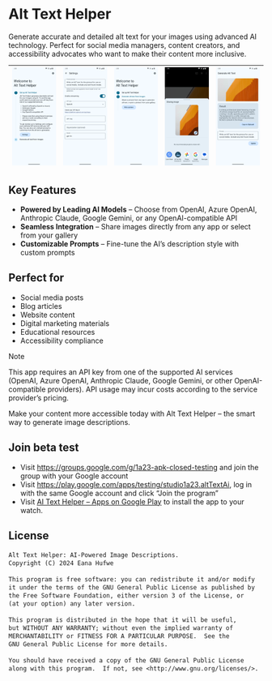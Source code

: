 # Alt Text Helper

Generate accurate and detailed alt text for your images using advanced AI technology. Perfect for social media managers, content creators, and accessibility advocates who want to make their content more inclusive.

| ![Home screen step 1](./images/home-1.png) | ![Settings](./images/settings.png) | ![Home screen step 2](./images/home-2.png) | ![Share sheet](./images/share.png) | ![Generate alt text](./images/generate.png) |
|:--:|:--:|:--:|:--:|:--:|

## Key Features

- **Powered by Leading AI Models** – Choose from OpenAI, Azure OpenAI, Anthropic Claude, Google Gemini, or any OpenAI-compatible API
- **Seamless Integration** – Share images directly from any app or select from your gallery
- **Customizable Prompts** – Fine-tune the AI’s description style with custom prompts

## Perfect for

- Social media posts
- Blog articles
- Website content
- Digital marketing materials
- Educational resources
- Accessibility compliance

> [!NOTE]
> This app requires an API key from one of the supported AI services (OpenAI, Azure OpenAI, Anthropic Claude, Google Gemini, or other OpenAI-compatible providers). API usage may incur costs according to the service provider’s pricing.

Make your content more accessible today with Alt Text Helper – the smart way to generate image descriptions.

## Join beta test

* Visit https://groups.google.com/g/1a23-apk-closed-testing and join the group with your Google account
* Visit https://play.google.com/apps/testing/studio1a23.altTextAi, log in with the same Google account and click “Join the program”
* Visit [AI Text Helper – Apps on Google Play](https://play.google.com/apps/testing/studio1a23.altTextAi) to install the app to your watch.

## License

```
Alt Text Helper: AI-Powered Image Descriptions.
Copyright (C) 2024 Eana Hufwe

This program is free software: you can redistribute it and/or modify
it under the terms of the GNU General Public License as published by
the Free Software Foundation, either version 3 of the License, or
(at your option) any later version.

This program is distributed in the hope that it will be useful,
but WITHOUT ANY WARRANTY; without even the implied warranty of
MERCHANTABILITY or FITNESS FOR A PARTICULAR PURPOSE.  See the
GNU General Public License for more details.

You should have received a copy of the GNU General Public License
along with this program.  If not, see <http://www.gnu.org/licenses/>.
```
